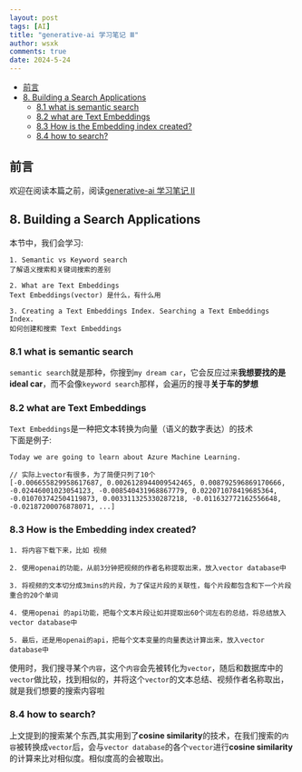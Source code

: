 ```yaml
---
layout: post
tags: [AI]
title: "generative-ai 学习笔记 Ⅲ"
author: wsxk
comments: true
date: 2024-5-24
---
```


- [前言](#前言)
- [8. Building a Search Applications](#8-building-a-search-applications)
  - [8.1 what is semantic search](#81-what-is-semantic-search)
  - [8.2 what are Text Embeddings](#82-what-are-text-embeddings)
  - [8.3 How is the Embedding index created?](#83-how-is-the-embedding-index-created)
  - [8.4 how to search?](#84-how-to-search)

## 前言<br>
欢迎在阅读本篇之前，阅读[generative-ai 学习笔记 Ⅱ](https://wsxk.github.io/generative_ai_2/)<br>

## 8. Building a Search Applications<br>
本节中，我们会学习:<br>
```
1. Semantic vs Keyword search
了解语义搜索和关键词搜索的差别

2. What are Text Embeddings
Text Embeddings(vector) 是什么，有什么用

3. Creating a Text Embeddings Index. Searching a Text Embeddings Index.
如何创建和搜索 Text Embeddings
```

### 8.1 what is semantic search<br>
`semantic search`就是那种，你搜到`my dream car`，它会反应过来**我想要找的是ideal car**，而不会像`keyword search`那样，会遍历的搜寻**关于车的梦想**<br>

### 8.2 what are Text Embeddings<br>
`Text Embeddings`是一种把文本转换为向量（语义的数字表达）的技术<br>
下面是例子:<br>
```
Today we are going to learn about Azure Machine Learning.

// 实际上vector有很多，为了简便只列了10个
[-0.006655829958617687, 0.0026128944009542465, 0.008792596869170666, -0.02446001023054123, -0.008540431968867779, 0.022071078419685364, -0.010703742504119873, 0.003311325330287218, -0.011632772162556648, -0.02187200076878071, ...]
```

### 8.3 How is the Embedding index created?<br>
```
1. 将内容下载下来，比如 视频

2. 使用openai的功能，从前3分钟把视频的作者名称提取出来，放入vector database中

3. 将视频的文本切分成3mins的片段，为了保证片段的关联性，每个片段都包含和下一个片段重合的20个单词

4. 使用openai 的api功能，把每个文本片段让如并提取出60个词左右的总结，将总结放入vector database中

5. 最后，还是用openai的api，把每个文本变量的向量表达计算出来，放入vector database中
```
使用时，我们搜寻某个`内容`，这个`内容`会先被转化为`vector`，随后和数据库中的`vector`做比较，找到相似的，并将这个`vector`的文本总结、视频作者名称取出，就是我们想要的搜索内容啦<br>

### 8.4 how to search?<br>
上文提到的搜索某个东西,其实用到了**cosine similarity**的技术，在我们搜索的`内容`被转换成`vector`后，会与`vector database`的各个`vector`进行**cosine similarity**的计算来比对相似度。相似度高的会被取出。<br>

